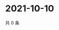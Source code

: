 # 2021-10-10

共 0 条

<!-- BEGIN -->
<!-- 最后更新时间 Sun Oct 10 2021 01:17:01 GMT+0800 (China Standard Time) -->

<!-- END -->
